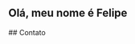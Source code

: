 ## Olá, meu nome é Felipe
<div></div>
## Contato
<a href="https://www.linkedin.com/in/weslley-batista-113885163">
  <img alt="" src="https://img.shields.io/badge/LinkedIn-0077B5?style=for-the-badge&logo=linkedin&logoColor=white">
</a>

<!--
**felipedurant/felipedurant** is a ✨ _special_ ✨ repository because its `README.md` (this file) appears on your GitHub profile.

Here are some ideas to get you started:

- 🔭 I’m currently working on ...
- 🌱 I’m currently learning ...
- 👯 I’m looking to collaborate on ...
- 🤔 I’m looking for help with ...
- 💬 Ask me about ...
- 📫 How to reach me: ...
- 😄 Pronouns: ...
- ⚡ Fun fact: ...
-->

